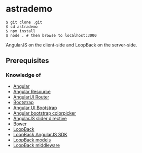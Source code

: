 # astrademo

```
$ git clone .git
$ cd astrademo
$ npm install
$ node . # then browse to localhost:3000
```

ֿAngularJS on the client-side and LoopBack on the
server-side.

## Prerequisites

### Knowledge of

- [Angular](https://angularjs.org/)
- [Angular Resource](https://docs.angularjs.org/api/ngResource/service/$resource)
- [AngularUI Router](https://github.com/angular-ui/ui-router)
- [Bootstrap](http://getbootstrap.com/)
- [Angular UI Bootstrap](https://angular-ui.github.io/bootstrap/)
- [Angular bootstrap colorpicker](https://github.com/buberdds/angular-bootstrap-colorpicker)
- [AngularJS slider directive](https://github.com/angular-slider/angularjs-slider)
- [Bower](http://bower.io/)
- [LoopBack](http://loopback.io/)
- [LoopBack AngularJS SDK](http://loopback.io/doc/en/lb2/AngularJS-JavaScript-SDK.html)
- [LoopBack models](http://loopback.io/doc/en/lb2/Defining-models.html)
- [LoopBack middleware](http://loopback.io/doc/en/lb2/Defining-middleware.html)
